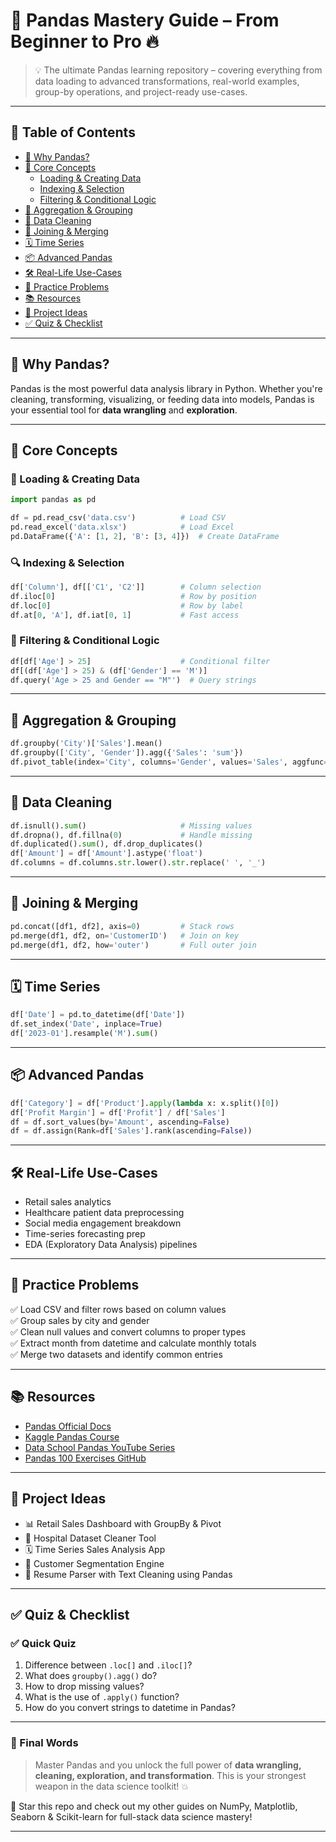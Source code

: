 # 🐼 Pandas Mastery Guide – From Beginner to Pro 🔥

> 💡 The ultimate Pandas learning repository – covering everything from data loading to advanced transformations, real-world examples, group-by operations, and project-ready use-cases.

---

## 📌 Table of Contents

- [🌟 Why Pandas?](#-why-pandas)
- [🧠 Core Concepts](#-core-concepts)
  - [Loading & Creating Data](#loading--creating-data)
  - [Indexing & Selection](#indexing--selection)
  - [Filtering & Conditional Logic](#filtering--conditional-logic)
- [🧮 Aggregation & Grouping](#-aggregation--grouping)
- [🧹 Data Cleaning](#-data-cleaning)
- [🔗 Joining & Merging](#-joining--merging)
- [🗓️ Time Series](#️-time-series)
- [📦 Advanced Pandas](#-advanced-pandas)
- [🛠️ Real-Life Use-Cases](#️-real-life-use-cases)
- [📘 Practice Problems](#-practice-problems)
- [📚 Resources](#-resources)
- [🧪 Project Ideas](#-project-ideas)
- [✅ Quiz & Checklist](#-quiz--checklist)

---

## 🌟 Why Pandas?

Pandas is the most powerful data analysis library in Python. Whether you're cleaning, transforming, visualizing, or feeding data into models, Pandas is your essential tool for **data wrangling** and **exploration**.

---

## 🧠 Core Concepts

### 📌 Loading & Creating Data
```python
import pandas as pd

df = pd.read_csv('data.csv')          # Load CSV
pd.read_excel('data.xlsx')            # Load Excel
pd.DataFrame({'A': [1, 2], 'B': [3, 4]})  # Create DataFrame
```

### 🔍 Indexing & Selection
```python
df['Column'], df[['C1', 'C2']]        # Column selection
df.iloc[0]                            # Row by position
df.loc[0]                             # Row by label
df.at[0, 'A'], df.iat[0, 1]           # Fast access
```

### 🔎 Filtering & Conditional Logic
```python
df[df['Age'] > 25]                    # Conditional filter
df[(df['Age'] > 25) & (df['Gender'] == 'M')]
df.query('Age > 25 and Gender == "M"')  # Query strings
```

---

## 🧮 Aggregation & Grouping
```python
df.groupby('City')['Sales'].mean()
df.groupby(['City', 'Gender']).agg({'Sales': 'sum'})
df.pivot_table(index='City', columns='Gender', values='Sales', aggfunc='mean')
```

---

## 🧹 Data Cleaning

```python
df.isnull().sum()                     # Missing values
df.dropna(), df.fillna(0)             # Handle missing
df.duplicated().sum(), df.drop_duplicates()
df['Amount'] = df['Amount'].astype('float')
df.columns = df.columns.str.lower().str.replace(' ', '_')
```

---

## 🔗 Joining & Merging
```python
pd.concat([df1, df2], axis=0)         # Stack rows
pd.merge(df1, df2, on='CustomerID')   # Join on key
pd.merge(df1, df2, how='outer')       # Full outer join
```

---

## 🗓️ Time Series

```python
df['Date'] = pd.to_datetime(df['Date'])
df.set_index('Date', inplace=True)
df['2023-01'].resample('M').sum()
```

---

## 📦 Advanced Pandas

```python
df['Category'] = df['Product'].apply(lambda x: x.split()[0])
df['Profit Margin'] = df['Profit'] / df['Sales']
df = df.sort_values(by='Amount', ascending=False)
df = df.assign(Rank=df['Sales'].rank(ascending=False))
```

---

## 🛠️ Real-Life Use-Cases

- Retail sales analytics
- Healthcare patient data preprocessing
- Social media engagement breakdown
- Time-series forecasting prep
- EDA (Exploratory Data Analysis) pipelines

---

## 📘 Practice Problems

✅ Load CSV and filter rows based on column values  
✅ Group sales by city and gender  
✅ Clean null values and convert columns to proper types  
✅ Extract month from datetime and calculate monthly totals  
✅ Merge two datasets and identify common entries

---



## 📚 Resources

- [Pandas Official Docs](https://pandas.pydata.org/docs/)
- [Kaggle Pandas Course](https://www.kaggle.com/learn/pandas)
- [Data School Pandas YouTube Series](https://www.youtube.com/playlist?list=PL5-da3qGB5ICCsgW1MxlZ0Hq8LL5U3u9y)
- [Pandas 100 Exercises GitHub](https://github.com/guipsamora/pandas_exercises)

---

## 🧪 Project Ideas

- 📊 Retail Sales Dashboard with GroupBy & Pivot
- 🧼 Hospital Dataset Cleaner Tool
- 🗓️ Time Series Sales Analysis App
- 👥 Customer Segmentation Engine
- 📄 Resume Parser with Text Cleaning using Pandas

---

## ✅ Quiz & Checklist

### ✅ Quick Quiz
1. Difference between `.loc[]` and `.iloc[]`?
2. What does `groupby().agg()` do?
3. How to drop missing values?
4. What is the use of `.apply()` function?
5. How do you convert strings to datetime in Pandas?

 

---

### 🚀 Final Words

> Master Pandas and you unlock the full power of **data wrangling, cleaning, exploration, and transformation**. This is your strongest weapon in the data science toolkit! 💥

🌟 Star this repo and check out my other guides on NumPy, Matplotlib, Seaborn & Scikit-learn for full-stack data science mastery!

---
